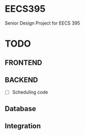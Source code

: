 # EECS395
Senior Design Project for EECS 395
# TODO
## FRONTEND

## BACKEND
- [ ] Scheduling code

## Database

## Integration
